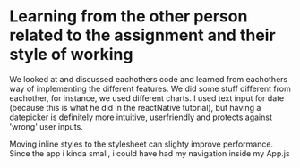 # Learning from the other person related to the assignment and their style of working

We looked at and discussed eachothers code and learned from eachothers way of implementing the different features. We did some stuff different from eachother, for instance, we used different charts. I used text input for date (because this is what he did in the reactNative tutorial), but having a datepicker is definitely more intuitive, userfriendly and protects against 'wrong' user inputs.

Moving inline styles to the stylesheet can slighty improve performance. Since the app i kinda small, i could have had my navigation inside my App.js

